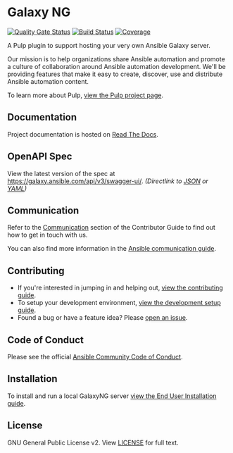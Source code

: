 # Galaxy NG

[![Quality Gate Status](https://sonarcloud.io/api/project_badges/measure?project=ansible_galaxy_ng&metric=alert_status)](https://sonarcloud.io/summary/new_code?id=ansible_galaxy_ng)
[![Build Status](https://github.com/ansible/galaxy_ng/actions/workflows/ci-docker-compose-integration.yml/badge.svg)](https://github.com/ansible/galaxy_ng/actions/workflows/ci-docker-compose-integration.yml)
[![Coverage](https://sonarcloud.io/api/project_badges/measure?project=ansible_galaxy_ng&metric=coverage)](https://sonarcloud.io/summary/new_code?id=ansible_galaxy_ng)

A Pulp plugin to support hosting your very own Ansible Galaxy server.

Our mission is to help organizations share Ansible automation and promote a culture of collaboration around Ansible automation development. We'll be providing features that make it easy to create, discover, use and distribute Ansible automation content.

To learn more about Pulp, [view the Pulp project page](https://pulpproject.org/).

## Documentation

Project documentation is hosted on [Read The Docs](https://ansible.readthedocs.io/projects/galaxy-ng/en/latest/).

## OpenAPI Spec

View the latest version of the spec at <https://galaxy.ansible.com/api/v3/swagger-ui/>. *(Directlink to [JSON](https://galaxy.ansible.com/api/v3/openapi.json) or [YAML](https://galaxy.ansible.com/api/v3/openapi.yaml))*

## Communication

Refer to the [Communication](https://ansible.readthedocs.io/projects/galaxy-ng/en/latest/community/overview/#communication)
section of the Contributor Guide to find out how to get in touch with us.

You can also find more information in the
[Ansible communication guide](https://docs.ansible.com/ansible/devel/community/communication.html).

## Contributing

* If you're interested in jumping in and helping out, [view the contributing guide](https://ansible.readthedocs.io/projects/galaxy-ng/en/latest/dev/getting_started/).
* To setup your development environment, [view the development setup guide](https://ansible.readthedocs.io/projects/galaxy-ng/en/latest/dev/getting_started/#setting-up-the-developer-environment).
* Found a bug or have a feature idea? Please [open an issue](https://issues.redhat.com/projects/AAH/issues).

## Code of Conduct

Please see the official
[Ansible Community Code of Conduct](https://docs.ansible.com/ansible/devel/community/code_of_conduct.html).

## Installation

To install and run a local GalaxyNG server [view the End User Installation guide](https://ansible.readthedocs.io/projects/galaxy-ng/en/latest/usage_guide/installation/).

## License

GNU General Public License v2. View [LICENSE](/LICENSE) for full text.
